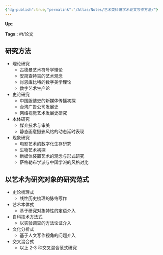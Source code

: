 ```yaml
---
{"dg-publish":true,"permalink":"/Atlas/Notes/艺术类科研学术论文写作方法/"}
---
```


**Up**:: 

**Tags**:: #t/论文 

## 研究方法

- 理论研究
	- 古德曼艺术符号学理论
	- 安简查特吉的艺术观念
	- 肖恩库比特的数字美学理论
	- 数字艺术生产论
- 史论研究
	- 中国服装史的新媒体传播初探
	- 台湾广告公司发展史
	- 网络视觉艺术发展史研究
- 本体研究
	- 媒介技术与审美
	- 静态画意摄影风格的动态延时表现
- 现象研究
	- 电影艺术的数字化生存研究
	- 生物艺术初探
	- 新媒体装置艺术的观念与形式研究
	- 萨格勒布学派与中国学派的风格对比

## 以艺术为研究对象的研究范式

 
- 史论梳理式
	- 线性历史梳理的脉络写作
- 艺术本体式
	- 基于研究对象特性的定语介入
- 自科技术方法式
	- 以实验调查的方法论证介入
- 文化分析式
	- 基于人文写作视角的问题介入
- 交叉混合式
	- 以上 2-3 种交叉混合范式研究
